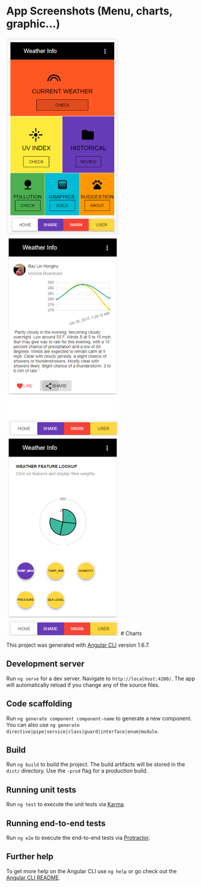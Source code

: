 # App Screenshots (Menu, charts, graphic...)
<img src="https://github.com/raylinhonghu/Weather-Information-App/blob/master/menu.png" width="300px">
<img src="https://github.com/raylinhonghu/Weather-Information-App/blob/master/charts.png" width="300px">
<img src="https://github.com/raylinhonghu/Weather-Information-App/blob/master/graphic.png" width="300px">
# Charts

This project was generated with [Angular CLI](https://github.com/angular/angular-cli) version 1.6.7.

## Development server

Run `ng serve` for a dev server. Navigate to `http://localhost:4200/`. The app will automatically reload if you change any of the source files.

## Code scaffolding

Run `ng generate component component-name` to generate a new component. You can also use `ng generate directive|pipe|service|class|guard|interface|enum|module`.

## Build

Run `ng build` to build the project. The build artifacts will be stored in the `dist/` directory. Use the `-prod` flag for a production build.

## Running unit tests

Run `ng test` to execute the unit tests via [Karma](https://karma-runner.github.io).

## Running end-to-end tests

Run `ng e2e` to execute the end-to-end tests via [Protractor](http://www.protractortest.org/).

## Further help

To get more help on the Angular CLI use `ng help` or go check out the [Angular CLI README](https://github.com/angular/angular-cli/blob/master/README.md).
